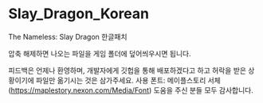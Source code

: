 # Slay_Dragon_Korean
The Nameless: Slay Dragon 한글패치

압축 해제하면 나오는 파일을 게임 폴더에 덮어씌우시면 됩니다.

피드백은 언제나 환영하며, 개발자에게 깃헙을 통해 배포하겠다고 하고 허락을 받은 상황이기에 파일만 옮기시는 것은 삼가주세요.
사용 폰트: 메이플스토리 서체(https://maplestory.nexon.com/Media/Font)
도움을 주신 분들 모두 감사합니다.
